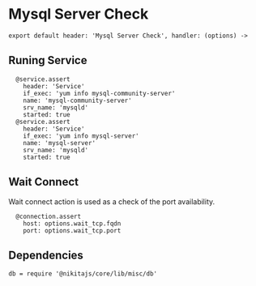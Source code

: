 
# Mysql Server Check

    export default header: 'Mysql Server Check', handler: (options) ->

## Runing Service

      @service.assert
        header: 'Service'
        if_exec: 'yum info mysql-community-server'
        name: 'mysql-community-server'
        srv_name: 'mysqld'
        started: true
      @service.assert
        header: 'Service'
        if_exec: 'yum info mysql-server'
        name: 'mysql-server'
        srv_name: 'mysqld'
        started: true

## Wait Connect

Wait connect action is used as a check of the port availability.

      @connection.assert
        host: options.wait_tcp.fqdn
        port: options.wait_tcp.port

## Dependencies

    db = require '@nikitajs/core/lib/misc/db'
